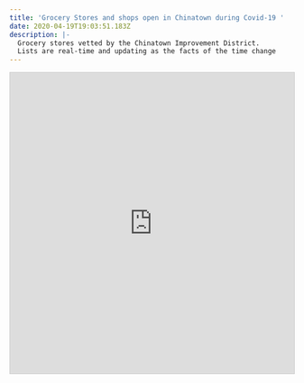 ```yaml
---
title: 'Grocery Stores and shops open in Chinatown during Covid-19 '
date: 2020-04-19T19:03:51.183Z
description: |-
  Grocery stores vetted by the Chinatown Improvement District. 
  Lists are real-time and updating as the facts of the time change
---
```

<iframe class="airtable-embed" src="https://airtable.com/embed/shrplv7oJixXEvZr8?backgroundColor=orange&layout=card&viewControls=on" frameborder="0" onmousewheel="" width="100%" height="533" style="background: transparent; border: 1px solid #ccc;"></iframe>